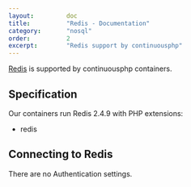 ```yaml
---
layout:         doc
title:          "Redis - Documentation"
category:       "nosql"
order:          2
excerpt:        "Redis support by continuousphp"
---
```

[Redis](http://redis.io/) is supported by continuousphp containers.

## Specification 

Our containers run Redis 2.4.9 with PHP extensions:

* redis 

## Connecting to Redis 

There are no Authentication settings.
